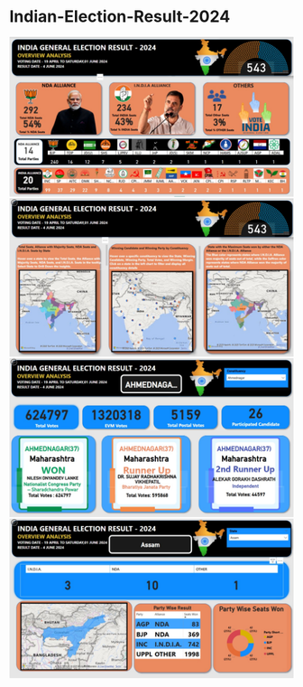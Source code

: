 # Indian-Election-Result-2024 
![screenshot](https://github.com/AdityaSingh4590/Indian-Election-Result-2024/blob/main/1.jpg)
![screenshot](https://github.com/AdityaSingh4590/Indian-Election-Result-2024/blob/main/2.jpg)
![screenshot](https://github.com/AdityaSingh4590/Indian-Election-Result-2024/blob/main/3.jpg)
![screenshot](https://github.com/AdityaSingh4590/Indian-Election-Result-2024/blob/main/4.jpg)


